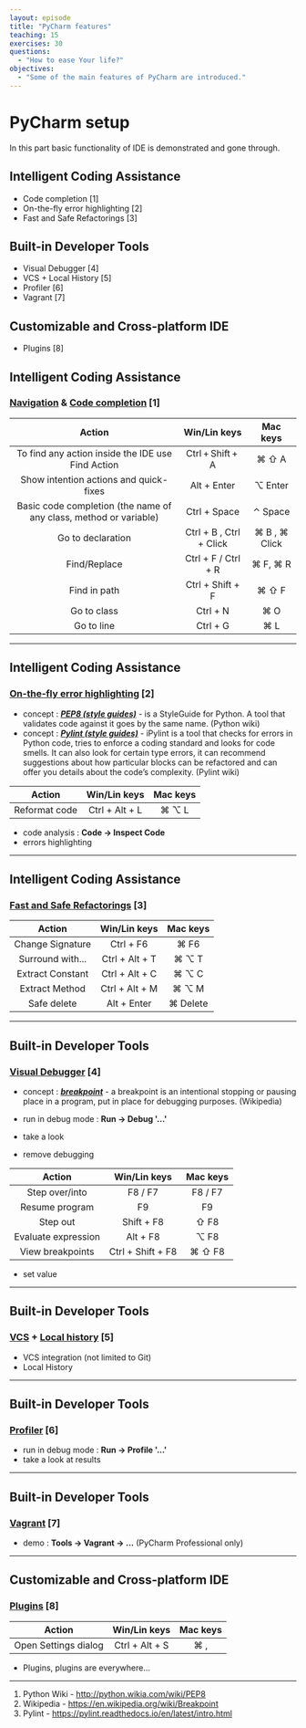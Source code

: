 ```yaml
---
layout: episode
title: "PyCharm features"
teaching: 15
exercises: 30
questions:
  - "How to ease Your life?"
objectives:
  - "Some of the main features of PyCharm are introduced."
---
```


# PyCharm setup

In this part basic functionality of IDE is demonstrated and gone through.

## Intelligent Coding Assistance
- Code completion [1]
- On-the-fly error highlighting [2]
- Fast and Safe Refactorings [3]

## Built-in Developer Tools
- Visual Debugger [4]
- VCS + Local History [5]
- Profiler [6]
- Vagrant [7]

## Customizable and Cross-platform IDE
- Plugins [8]

## Intelligent Coding Assistance

### [Navigation](https://www.jetbrains.com/help/pycharm/2016.1/navigation-in-source-code.html?search=navigation) & [Code completion](https://www.jetbrains.com/help/pycharm/2016.1/code-completion.html?search=code%20comple) [1]

| Action | Win/Lin keys | Mac keys |
|:-:    |:-:    |:-:    |
| To find any action inside the IDE use Find Action | Ctrl + Shift + A | ⌘ ⇧ A |
| Show intention actions and quick-fixes | Alt + Enter	| ⌥ Enter 
| Basic code completion (the name of any class, method or variable)	| Ctrl + Space | ⌃ Space |
| Go to declaration	| Ctrl + B , Ctrl + Click	| ⌘ B , ⌘ Click |
| Find/Replace | Ctrl + F / Ctrl + R | ⌘ F, ⌘ R |
| Find in path | Ctrl + Shift + F | ⌘ ⇧ F |
| Go to class    | Ctrl + N | ⌘ O |
| Go to line | Ctrl + G	| ⌘ L |

---

## Intelligent Coding Assistance

### [On-the-fly error highlighting]() [2]

- concept : [**_PEP8 (style guides)_**](https://www.python.org/dev/peps/pep-0008/#introduction) - is a StyleGuide for Python. A tool that validates code against it goes by the same name. (Python wiki)
- concept : [**_Pylint (style guides)_**](https://pylint.readthedocs.io/en/latest/intro.html) - iPylint is a tool that checks for errors in Python code, tries to enforce a coding standard and looks for code smells. It can also look for certain type errors, it can recommend suggestions about how particular blocks can be refactored and can offer you details about the code’s complexity. (Pylint wiki)

| Action | Win/Lin keys | Mac keys |
|:-:    |:-:    |:-:    |
| Reformat code | Ctrl + Alt + L | ⌘ ⌥ L |


- code analysis : **Code -> Inspect Code**
- errors highlighting

---

## Intelligent Coding Assistance

### [Fast and Safe Refactorings](https://www.jetbrains.com/help/pycharm/2016.1/refactoring.html?search=refac) [3]

| Action | Win/Lin keys | Mac keys |
|:-:    |:-:    |:-:    |
| Change Signature | Ctrl + F6 | ⌘ F6 |
| Surround with... | Ctrl + Alt + T	| ⌘ ⌥ T |
| Extract Constant | Ctrl + Alt + C	| ⌘ ⌥ C |
| Extract Method | Ctrl + Alt + M | ⌘ ⌥ M |
| Safe delete | Alt + Enter | ⌘ Delete |

---

## Built-in Developer Tools

### [Visual Debugger](https://www.jetbrains.com/help/pycharm/2016.1/debugger.html?search=debugger) [4]

- concept : [**_breakpoint_**](https://en.wikipedia.org/wiki/Breakpoint) - a breakpoint is an intentional stopping or pausing place in a program, put in place for debugging purposes. (Wikipedia)

- run in debug mode : **Run -> Debug '...'**
- take a look
- remove debugging

| Action | Win/Lin keys | Mac keys |
|:-:    |:-:    |:-:    |
| Step over/into | F8 / F7 | F8 / F7 |
| Resume program | F9 | F9 |
| Step out | Shift + F8 | ⇧ F8 |
| Evaluate expression | Alt + F8 | ⌥ F8 |
| View breakpoints | Ctrl + Shift + F8 | ⌘ ⇧ F8 |


- set value

---

## Built-in Developer Tools

### [VCS](https://www.jetbrains.com/help/pycharm/2016.1/version-control-with-pycharm.html) + [Local history](https://www.jetbrains.com/help/pycharm/2016.1/local-history.html?search=local%20history) [5]

- VCS integration (not limited to Git)
- Local History

---

## Built-in Developer Tools

### [Profiler](https://www.jetbrains.com/help/pycharm/2016.1/profiler.html) [6]

- run in debug mode : **Run -> Profile '...'**
- take a look at results

---

## Built-in Developer Tools

### [Vagrant](https://www.jetbrains.com/help/pycharm/2016.1/vagrant.html?search=vagrant) [7]

- demo : **Tools -> Vagrant -> ...** (PyCharm Professional only)

---

## Customizable and Cross-platform IDE

### [Plugins](https://www.jetbrains.com/help/pycharm/2016.1/plugins.html?search=plugins) [8]

| Action | Win/Lin keys | Mac keys |
|:-:    |:-:    |:-:    |
| Open Settings dialog | Ctrl + Alt + S | ⌘ , |


- Plugins, plugins are everywhere... 

___

1. Python Wiki - http://python.wikia.com/wiki/PEP8
2. Wikipedia - https://en.wikipedia.org/wiki/Breakpoint
3. Pylint - https://pylint.readthedocs.io/en/latest/intro.html
